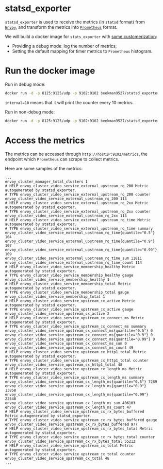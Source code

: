 # statsd_exporter
`statsd_exporter` is used to receive the metrics (in `statsd` format) from [`Envoy`](https://www.envoyproxy.io/docs/envoy/latest/operations/admin), 
and transform the metrics into [`Prometheus`](https://prometheus.io) format.

We will build a docker image for `stats_exporter` with [some customerization](https://github.com/songbinliu/statsd_exporter/tree/k8s):
* Providing a debug mode: log the number of metrics;
* Setting the default mapping for timer metrics to `Prometheus` histogram.

# Run the docker image

Run in debug mode:
```bash
docker run -d -p 8125:9125/udp -p 9102:9102 beekman9527/statsd_exporter --debug=true --interval=10
```
`interval=10` means that it will print the counter every 10 metrics.

Run in non-debug mode:
```bash
docker run -d -p 8125:9125/udp -p 9102:9102 beekman9527/statsd_exporter
```

# Access the metrics
The metrics can be accessed through `http://hostIP:9102/metrics`, the endpoint which `Prometheus` can scrape to collect metrics.

Here are some samples of the metrics:

```terminal
...
envoy_cluster_manager_total_clusters 1
# HELP envoy_cluster_video_service_external_upstream_rq_200 Metric autogenerated by statsd_exporter.
# TYPE envoy_cluster_video_service_external_upstream_rq_200 counter
envoy_cluster_video_service_external_upstream_rq_200 113
# HELP envoy_cluster_video_service_external_upstream_rq_2xx Metric autogenerated by statsd_exporter.
# TYPE envoy_cluster_video_service_external_upstream_rq_2xx counter
envoy_cluster_video_service_external_upstream_rq_2xx 113
# HELP envoy_cluster_video_service_external_upstream_rq_time Metric autogenerated by statsd_exporter.
# TYPE envoy_cluster_video_service_external_upstream_rq_time summary
envoy_cluster_video_service_external_upstream_rq_time{quantile="0.5"} 104
envoy_cluster_video_service_external_upstream_rq_time{quantile="0.9"} 107
envoy_cluster_video_service_external_upstream_rq_time{quantile="0.99"} 109
envoy_cluster_video_service_external_upstream_rq_time_sum 11811
envoy_cluster_video_service_external_upstream_rq_time_count 114
# HELP envoy_cluster_video_service_membership_healthy Metric autogenerated by statsd_exporter.
# TYPE envoy_cluster_video_service_membership_healthy gauge
envoy_cluster_video_service_membership_healthy 1
# HELP envoy_cluster_video_service_membership_total Metric autogenerated by statsd_exporter.
# TYPE envoy_cluster_video_service_membership_total gauge
envoy_cluster_video_service_membership_total 1
# HELP envoy_cluster_video_service_upstream_cx_active Metric autogenerated by statsd_exporter.
# TYPE envoy_cluster_video_service_upstream_cx_active gauge
envoy_cluster_video_service_upstream_cx_active 2
# HELP envoy_cluster_video_service_upstream_cx_connect_ms Metric autogenerated by statsd_exporter.
# TYPE envoy_cluster_video_service_upstream_cx_connect_ms summary
envoy_cluster_video_service_upstream_cx_connect_ms{quantile="0.5"} 0
envoy_cluster_video_service_upstream_cx_connect_ms{quantile="0.9"} 0
envoy_cluster_video_service_upstream_cx_connect_ms{quantile="0.99"} 0
envoy_cluster_video_service_upstream_cx_connect_ms_sum 0
envoy_cluster_video_service_upstream_cx_connect_ms_count 49
# HELP envoy_cluster_video_service_upstream_cx_http1_total Metric autogenerated by statsd_exporter.
# TYPE envoy_cluster_video_service_upstream_cx_http1_total counter
envoy_cluster_video_service_upstream_cx_http1_total 48
# HELP envoy_cluster_video_service_upstream_cx_length_ms Metric autogenerated by statsd_exporter.
# TYPE envoy_cluster_video_service_upstream_cx_length_ms summary
envoy_cluster_video_service_upstream_cx_length_ms{quantile="0.5"} 7289
envoy_cluster_video_service_upstream_cx_length_ms{quantile="0.9"} 13858
envoy_cluster_video_service_upstream_cx_length_ms{quantile="0.99"} 22548
envoy_cluster_video_service_upstream_cx_length_ms_sum 406103
envoy_cluster_video_service_upstream_cx_length_ms_count 47
# HELP envoy_cluster_video_service_upstream_cx_rx_bytes_buffered Metric autogenerated by statsd_exporter.
# TYPE envoy_cluster_video_service_upstream_cx_rx_bytes_buffered gauge
envoy_cluster_video_service_upstream_cx_rx_bytes_buffered 977
# HELP envoy_cluster_video_service_upstream_cx_rx_bytes_total Metric autogenerated by statsd_exporter.
# TYPE envoy_cluster_video_service_upstream_cx_rx_bytes_total counter
envoy_cluster_video_service_upstream_cx_rx_bytes_total 55212
# HELP envoy_cluster_video_service_upstream_cx_total Metric autogenerated by statsd_exporter.
# TYPE envoy_cluster_video_service_upstream_cx_total counter
envoy_cluster_video_service_upstream_cx_total 48
...
```
